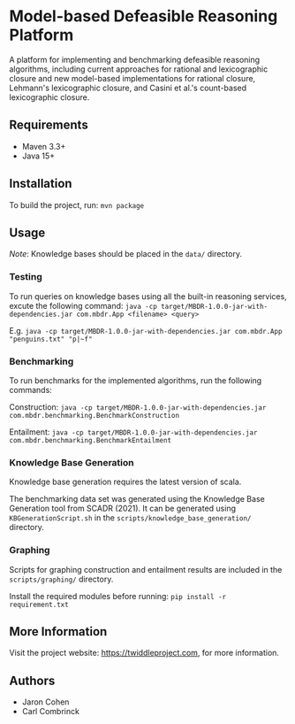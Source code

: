 # Model-based Defeasible Reasoning Platform

A platform for implementing and benchmarking defeasible reasoning algorithms, including current approaches for rational and lexicographic closure and new model-based implementations for rational closure, Lehmann's lexicographic closure, and Casini et al.'s count-based lexicographic closure.

## Requirements

- Maven 3.3+
- Java 15+

## Installation

To build the project, run:
```mvn package```

## Usage

*Note*: Knowledge bases should be placed in the `data/` directory.

### Testing

To run queries on knowledge bases using all the built-in reasoning services, excute the following command:
```java -cp target/MBDR-1.0.0-jar-with-dependencies.jar com.mbdr.App <filename> <query>```

E.g.
```java -cp target/MBDR-1.0.0-jar-with-dependencies.jar com.mbdr.App "penguins.txt" "p|~f"```

### Benchmarking

To run benchmarks for the implemented algorithms, run the following commands:

Construction:
```java -cp target/MBDR-1.0.0-jar-with-dependencies.jar com.mbdr.benchmarking.BenchmarkConstruction```

Entailment:
```java -cp target/MBDR-1.0.0-jar-with-dependencies.jar com.mbdr.benchmarking.BenchmarkEntailment```

### Knowledge Base Generation

Knowledge base generation requires the latest version of scala.

The benchmarking data set was generated using the Knowledge Base Generation tool from SCADR (2021). It can be generated using `KBGenerationScript.sh` in the `scripts/knowledge_base_generation/` directory.

### Graphing

Scripts for graphing construction and entailment results are included in the `scripts/graphing/` directory.

Install the required modules before running:
`pip install -r requirement.txt`

## More Information

Visit the project website: https://twiddleproject.com, for more information.

## Authors
- Jaron Cohen
- Carl Combrinck
